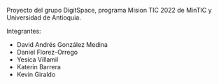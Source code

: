 Proyecto del grupo DigitSpace, programa Mision TIC 2022 de MinTIC y Universidad de Antioquia.

Integrantes:

- David Andrés González Medina
- Daniel Florez-Orrego
- Yesica Villamil
- Katerin Barrera
- Kevin Giraldo
